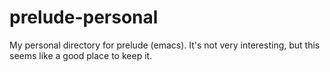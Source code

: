# prelude-personal

My personal directory for prelude (emacs). It's not very interesting, but this seems like a good place to keep it.

